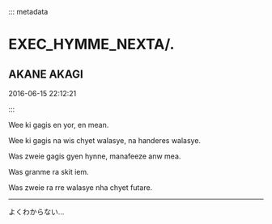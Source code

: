 ::: metadata

# EXEC_HYMME_NEXTA/.

## AKANE AKAGI

2016-06-15 22:12:21

:::

Wee ki gagis en yor, en mean.

Wee ki gagis na wis chyet walasye, na handeres walasye.

Was zweie gagis gyen hynne, manafeeze anw mea.

Was granme ra skit iem.

Was zweie ra rre walasye nha chyet futare.

----

よくわからない…
